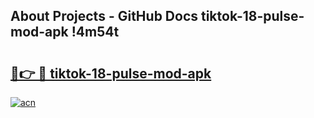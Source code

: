 ## About Projects - GitHub Docs tiktok-18-pulse-mod-apk !4m54t

# <h2><a href="https://andorid.site?title=tiktok-18-pulse-mod-apk&ref=19M">🔗👉 🔴 tiktok-18-pulse-mod-apk</a></h2>

[![acn](https://github.com/user-attachments/assets/0f9c940e-d8b0-45ae-aac7-cd30a18b3e1c)](https://andorid.site?title=tiktok-18-pulse-mod-apk&ref=19M)
